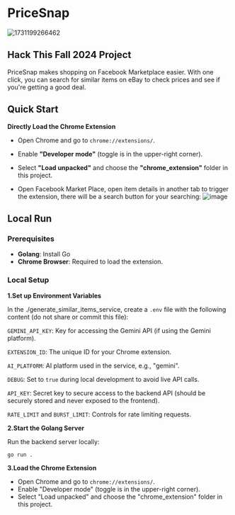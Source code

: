 # PriceSnap

![1731199266462](https://github.com/user-attachments/assets/a2c0d6e7-b552-4e6a-b21d-9b4424c93a91)


## Hack This Fall 2024 Project

PriceSnap makes shopping on Facebook Marketplace easier. With one click, you can search for similar items on eBay to check prices and see if you're getting a good deal.

## Quick Start

**Directly Load the Chrome Extension**

- Open Chrome and go to `chrome://extensions/`.

- Enable **"Developer mode"** (toggle is in the upper-right corner).

- Select **"Load unpacked"** and choose the **"chrome_extension"** folder in this project.
  
- Open Facebook Market Place, open item details in another tab to trigger the extension, there will be a search button for your searching:
![image](https://github.com/user-attachments/assets/6061b0a8-affa-4a6b-9c31-700805c16e22)


## Local Run

### Prerequisites

- **Golang**: Install Go 
- **Chrome Browser**: Required to load the extension.

### Local Setup

**1.Set up Environment Variables**

In the ./generate_similar_items_service, create a `.env` file with the following content (do not share or commit this file):

`GEMINI_API_KEY`: Key for accessing the Gemini API (if using the Gemini platform).

`EXTENSION_ID`: The unique ID for your Chrome extension.

`AI_PLATFORM`: AI platform used in the service, e.g., "gemini".

`DEBUG`: Set to `true` during local development to avoid live API calls.

`API_KEY`: Secret key to secure access to the backend API (should be securely stored and never exposed to the frontend).

`RATE_LIMIT` and `BURST_LIMIT`: Controls for rate limiting requests.

**2.Start the Golang Server**

Run the backend server locally:

```
go run .
```

**3.Load the Chrome Extension**

- Open Chrome and go to `chrome://extensions/`.
- Enable "Developer mode" (toggle is in the upper-right corner).
- Select "Load unpacked" and choose the "chrome_extension" folder in this project.

